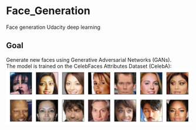 # Face_Generation
Face generation Udacity deep learning
## Goal
Generate new faces using Generative Adversarial Networks (GANs).  
The model is trained on the CelebFaces Attributes Dataset (CelebA):
![Image of Training Set](https://github.com/Yasmic/Face_Generation/blob/master/assets/processed_face_data.png)

